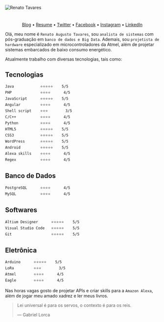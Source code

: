 ![Renato Tavares](https://i.imgur.com/c5e4q8e.jpg)
#

<p align="center">
  <a href="">Blog</a> •
  <a href="">Resume</a> •
  <a href="">Twitter</a> •
  <a href="">Facebook</a> •
  <a href="">Instagram</a> •
  <a href="">LinkedIn</a>
</p>

Olá, meu nome é `Renato Augusto Tavares`, sou `analista de sistemas` com pós-graduação em `banco de dados e Big Data`. Ademais, sou `projetista de hardware` especializado em microcontroladores da Atmel, além de projetar sistemas embarcados de baixo consumo energético. 

Atualmente trabalho com diversas tecnologias, tais como:

## Tecnologias 

```text
Java            ⭐⭐⭐⭐⭐    5/5 
PHP             ⭐⭐⭐⭐      4/5 
JavaScript      ⭐⭐⭐⭐⭐    5/5 
Angular         ⭐⭐⭐⭐      4/5 
Shell script    ⭐⭐⭐        3/5 
C/C++           ⭐⭐⭐⭐      4/5 
Python          ⭐⭐⭐⭐      4/5 
HTML5           ⭐⭐⭐⭐⭐    5/5 
CSS3            ⭐⭐⭐⭐⭐    5/5 
WordPress       ⭐⭐⭐⭐⭐    5/5 
Android         ⭐⭐⭐⭐⭐    5/5 
Alexa skills    ⭐⭐⭐⭐      4/5 
Regex           ⭐⭐⭐⭐      4/5
```

## Banco de Dados
```text
PostgreSQL      ⭐⭐⭐⭐      4/5 
MySQL           ⭐⭐⭐⭐      4/5 
```

## Softwares
```text
Altium Designer      ⭐⭐⭐⭐⭐    5/5 
Visual Studio Code   ⭐⭐⭐⭐⭐    5/5 
Git                  ⭐⭐⭐⭐⭐    5/5
```

## Eletrônica
```text
Arduino      ⭐⭐⭐⭐⭐    5/5
LoRa         ⭐⭐⭐        3/5
Atmel        ⭐⭐⭐⭐      4/5
Eagle        ⭐⭐⭐⭐      4/5
```
Nas horas vagas gosto de projetar APIs e criar skills para a `Amazon Alexa`, além de jogar meu amado xadrez e ler meus livros.


> Lei universal é para os servos, o contexto é para os reis. 
>
> — Gabriel Lorca